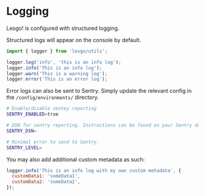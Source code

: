 # Logging

Lesgo! is configured with structured logging.

Structured logs will appear on the console by default.

```js
import { logger } from 'lesgo/utils';

logger.log('info', 'this is an info log');
logger.info('This is an info log');
logger.warn('This is a warning log');
logger.error('This is an error log');
```

Error logs can also be sent to Sentry. Simply update the relevant config in the `/config/environments/` directory.

```bash
# Enable/disable sentey reporting
SENTRY_ENABLED=true

# DSN for sentry reporting. Instructions can be found on your Sentry dashboard
SENTRY_DSN=

# Minimal error to send to Sentry.
SENTRY_LEVEL=
```

You may also add additional custom metadata as such:

```js
logger.info('This is an info log with my own custom metadata', {
  customData1: 'someData1',
  customData2: 'someData2',
});
```

